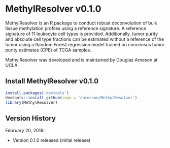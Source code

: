 # MethylResolver v0.1.0

MethylResolver is an R package to conduct robust deconvolution of bulk tissue methylation profiles using a reference signature. A reference signature of 11 leukocyte cell types is provided. Additionally, tumor purity and absolute cell type fractions can be estimated without a reference of the tumor using a Random Forest regression model trained on concensus tumor purity estimates (CPE) of TCGA samples.

MethylResolver was developed and is maintained by Douglas Arneson at UCLA.

## Install MethylResolver v0.1.0
```r
install.packages('devtools')
devtools::install_github(repo = 'darneson/MethylResolver')
library(MethylResolver)
```

## Version History

February 20, 2019:
* Version 0.1.0 released (initial release)
